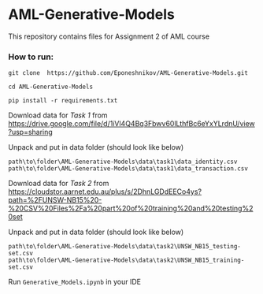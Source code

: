 # AML-Generative-Models
This repository contains files for Assignment 2 of AML course

### How to run:
``git clone 
https://github.com/Eponeshnikov/AML-Generative-Models.git``

``cd AML-Generative-Models``

``pip install -r requirements.txt``

Download data for _Task 1_ from https://drive.google.com/file/d/1iVl4Q4Bq3Fbwv60lLthfBc6eYxYLrdnU/view?usp=sharing

Unpack and put in data folder (should look like below)

```
path\to\folder\AML-Generative-Models\data\task1\data_identity.csv
path\to\folder\AML-Generative-Models\data\task1\data_transaction.csv
```

Download data for _Task 2_ from https://cloudstor.aarnet.edu.au/plus/s/2DhnLGDdEECo4ys?path=%2FUNSW-NB15%20-%20CSV%20Files%2Fa%20part%20of%20training%20and%20testing%20set

Unpack and put in data folder (should look like below)

```
path\to\folder\AML-Generative-Models\data\task2\UNSW_NB15_testing-set.csv
path\to\folder\AML-Generative-Models\data\task2\UNSW_NB15_training-set.csv
```

Run ``Generative_Models.ipynb`` in your IDE

